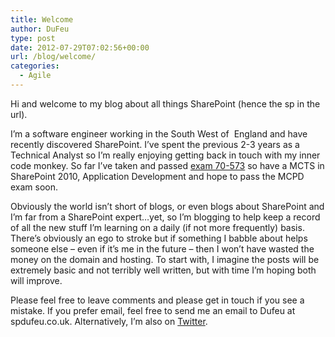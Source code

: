 ```yaml
---
title: Welcome
author: DuFeu
type: post
date: 2012-07-29T07:02:56+00:00
url: /blog/welcome/
categories:
  - Agile
---
```


Hi and welcome to my blog about all things SharePoint (hence the sp in the url).

I&#8217;m a software engineer working in the South West of  England and have recently discovered SharePoint. I&#8217;ve spent the previous 2-3 years as a Technical Analyst so I&#8217;m really enjoying getting back in touch with my inner code monkey. So far I&#8217;ve taken and passed <a title="Exam 70-573" href="http://www.microsoft.com/learning/en/us/exam.aspx?id=70-573" target="_blank">exam 70-573</a> so have a MCTS in SharePoint 2010, Application Development and hope to pass the MCPD exam soon.

Obviously the world isn&#8217;t short of blogs, or even blogs about SharePoint and I&#8217;m far from a SharePoint expert&#8230;yet, so I&#8217;m blogging to help keep a record of all the new stuff I&#8217;m learning on a daily (if not more frequently) basis. There&#8217;s obviously an ego to stroke but if something I babble about helps someone else &#8211; even if it&#8217;s me in the future &#8211; then I won&#8217;t have wasted the money on the domain and hosting. To start with, I imagine the posts will be extremely basic and not terribly well written, but with time I&#8217;m hoping both will improve.

Please feel free to leave comments and please get in touch if you see a mistake. If you prefer email, feel free to send me an email to Dufeu at spdufeu.co.uk. Alternatively, I&#8217;m also on <a href="http://www.twitter.com/sharepointdufeu" rel="nofollow" target="_new">Twitter</a>.
